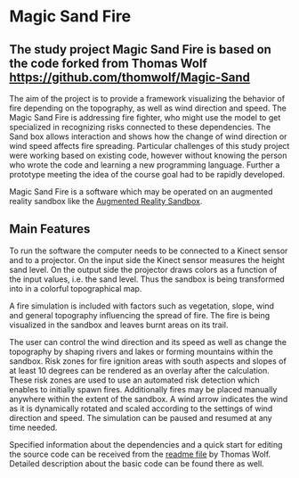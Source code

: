 # Magic Sand Fire
## The study project Magic Sand Fire is based on the code forked from Thomas Wolf https://github.com/thomwolf/Magic-Sand 

The aim of the project is to provide a framework visualizing the behavior of fire depending on the topography, as well as wind direction and speed. The Magic Sand Fire is addressing fire fighter, who might use the model to get specialized in recognizing risks connected to these dependencies. The Sand box allows interaction and shows how the change of wind direction or wind speed affects fire spreading. 
Particular challenges of this study project were working based on existing code, however without knowing the person who wrote the code and learning a new programming language. Further a prototype meeting the idea of the course goal had to be rapidly developed. 

Magic Sand Fire is a software which may be operated on an augmented reality sandbox like the [Augmented Reality Sandbox](https://arsandbox.ucdavis.edu/).

## Main Features

To run the software the computer needs to be connected to a Kinect sensor and to a projector.
On the input side the Kinect sensor measures the height sand level. On the output side the projector draws colors as a function of the input values, i.e. the sand level. Thus the sandbox is being transformed into in a colorful topographical map.

A fire simulation is included with factors such as vegetation, slope, wind and general topography influencing the spread of fire. The fire is being visualized in the sandbox and leaves burnt areas on its trail.

The user can control the wind direction and its speed as well as change the topography by shaping rivers and lakes or forming mountains within the sandbox. Risk zones for fire ignition areas with south aspects and slopes of at least 10 degrees can be rendered as an overlay after the calculation. These risk zones are used to use an automated risk detection which enables to initially spawn fires. 
Additionally fires may be placed manually anywhere within the extent of the sandbox. A wind arrow indicates the wind as it is dynamically rotated and scaled according to the settings of wind direction and speed. The simulation can be paused and resumed at any time needed.

Specified information about the dependencies and a quick start for editing the source code can be received from the [readme file](https://github.com/thomwolf/Magic-Sand/blob/master/README.md) by Thomas Wolf.
Detailed description about the basic code can be found there as well.
